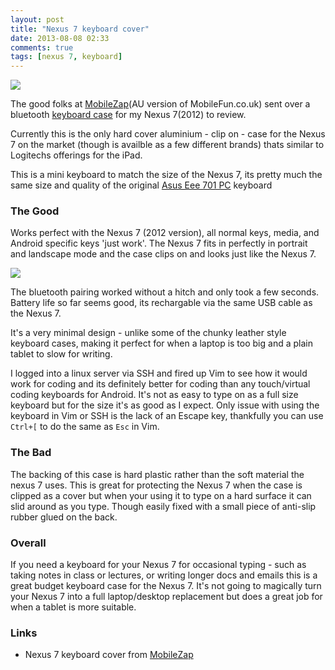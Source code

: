 ```yaml
---
layout: post
title: "Nexus 7 keyboard cover"
date: 2013-08-08 02:33
comments: true
tags: [nexus 7, keyboard]
---
```

![]( https://googledrive.com/host/0B3qPjbk9su5uS1dCcElaVTZ5YUE/IMG_3075_small.jpg )

The good folks at [MobileZap][2](AU version of MobileFun.co.uk) sent over a bluetooth [keyboard case][1] for my Nexus 7(2012) to review. 

Currently this is the only hard cover aluminium - clip on - case for the Nexus 7 on the market
(though is availble as a few different brands) thats similar to Logitechs offerings for the iPad.

This is a mini keyboard to match the size of the Nexus 7, its pretty much the same size and quality of the original
[Asus Eee 701 PC](https://www.google.com.au/search?q=eeepc+701) keyboard

<!--more-->
### The Good

Works perfect with the Nexus 7 (2012 version), all normal keys, media, and Android specific keys 'just work'.  The Nexus 7 fits in perfectly in portrait
and landscape mode and the case clips on and looks just like the Nexus 7.

![](https://googledrive.com/host/0B3qPjbk9su5uS1dCcElaVTZ5YUE/IMG_3093_small.jpg )

The bluetooth pairing worked without a hitch and only took a few seconds. Battery life so far seems good, its rechargable via the same
USB cable as the Nexus 7.

It's a very minimal design - unlike some of the chunky leather style keyboard cases, making it perfect for when a 
laptop is too big and a plain tablet to slow for writing.

I logged into a linux server via SSH and fired up Vim to see how it would work for coding and its definitely better 
for coding than any touch/virtual coding keyboards for Android. It's not as easy to type on as a full size keyboard
but for the size it's as good as I expect.  Only issue with using the keyboard in Vim or SSH is the lack of an Escape key, thankfully you
can use `Ctrl+[` to do the same as `Esc` in Vim.

### The Bad

The backing of this case is hard plastic rather than the soft material the nexus 7 uses.  This 
is great for protecting the Nexus 7 when the case is clipped as a cover but when
your using it to type on a hard surface it can slid around as you type. Though easily fixed 
with a small piece of anti-slip rubber glued on the back.

### Overall

If you need a keyboard for your Nexus 7 for occasional typing - such as taking notes in class or lectures, or writing 
longer docs and emails this is a great budget keyboard case for the Nexus 7.  It's not going to magically turn your Nexus 7 into
a full laptop/desktop replacement but does a great job for when a tablet is more suitable.

### Links

 * Nexus 7 keyboard cover from [MobileZap][1]







[1]: http://www.mobilezap.com.au/37024-bluetooth-keyboard-and-case-for-google-nexus-7-asus.html  "Nexus 7 keyboard - MobileZap"
[2]: http://www.mobilezap.com.au/31223/electronics/nexus-7/cases.htm "MobileZap"
